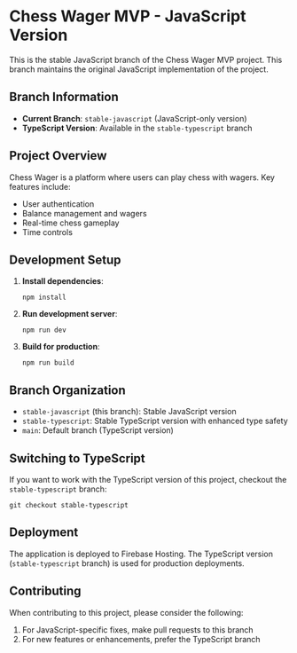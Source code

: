 # Chess Wager MVP - JavaScript Version

This is the stable JavaScript branch of the Chess Wager MVP project. This branch maintains the original JavaScript implementation of the project.

## Branch Information

- **Current Branch**: `stable-javascript` (JavaScript-only version)
- **TypeScript Version**: Available in the `stable-typescript` branch

## Project Overview

Chess Wager is a platform where users can play chess with wagers. Key features include:
- User authentication
- Balance management and wagers
- Real-time chess gameplay
- Time controls

## Development Setup

1. **Install dependencies**:
   ```
   npm install
   ```

2. **Run development server**:
   ```
   npm run dev
   ```

3. **Build for production**:
   ```
   npm run build
   ```

## Branch Organization

- `stable-javascript` (this branch): Stable JavaScript version
- `stable-typescript`: Stable TypeScript version with enhanced type safety
- `main`: Default branch (TypeScript version)

## Switching to TypeScript

If you want to work with the TypeScript version of this project, checkout the `stable-typescript` branch:
```
git checkout stable-typescript
```

## Deployment

The application is deployed to Firebase Hosting. The TypeScript version (`stable-typescript` branch) is used for production deployments.

## Contributing

When contributing to this project, please consider the following:

1. For JavaScript-specific fixes, make pull requests to this branch
2. For new features or enhancements, prefer the TypeScript branch
